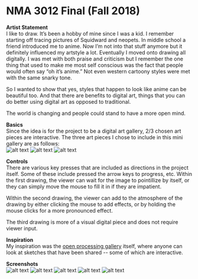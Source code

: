 # NMA 3012 Final (Fall 2018)

**Artist Statement**<br>
I like to draw. It’s been a hobby of mine since I was a kid. I remember starting off tracing pictures of Squidward and neopets. In middle school a friend introduced me to anime. Now I’m not into that stuff anymore but it definitely influenced my artstyle a lot. Eventually I moved onto drawing all digitally. I was met with both praise and criticism but I remember the one thing that used to make me most self conscious was the fact that people would often say “oh it’s anime.” Not even western cartoony styles were met with the same snarky tone.

So I wanted to show that yes, styles that happen to look like anime can be beautiful too. And that there are benefits to digital art, things that you can do better using digital art as opposed to  traditional. 

The world is changing and people could stand to have a more open mind. 


**Basics**<br>
Since the idea is for the project to be a digital art gallery, 2/3 chosen art pieces are interactive. 
The three art pieces I chose to include in this mini gallery are as follows:<br>
![alt text](https://66.media.tumblr.com/e0c4851c2ae54074e3ff5d66b0316457/tumblr_pjcyva2L3P1rdqc46o1_540.jpg)
![alt text](https://66.media.tumblr.com/3be682e6458a7ebf05f5190895faba79/tumblr_pjcyva2L3P1rdqc46o2_540.png)
![alt text](https://66.media.tumblr.com/fb517aac7501f0027908073deb116de5/tumblr_pjcyva2L3P1rdqc46o3_540.png)

**Controls**<br>
There are various key presses that are included as directions in the project itself. Some of these include pressed the arrow keys to progress, etc. 
Within the first drawing, the viewer can wait for the image to pointillize by itself, or they can simply move the mouse to fill it in if they are impatient. 

Within the second drawing, the viewer can add to the atmosphere of the drawing by either clicking the mouse to add effects, or by holding the mouse clicks for a more pronounced effect. 

The third drawing is more of a visual digital piece and does not require viewer input. 

**Inspiration**<br>
My inspiration was the [open processing gallery](https://www.openprocessing.org/browse/#) itself, where anyone can look at sketches that have been shared -- some of which are interactive. 

**Screenshots**<br>
![alt text](https://66.media.tumblr.com/4caf93dda46d018b559c0dff8f17ba1c/tumblr_pjcz837h2m1rdqc46o1_540.png)
![alt text](https://66.media.tumblr.com/770df999340432e66947822bca01491a/tumblr_pjczceLGqO1rdqc46o1_1280.png)
![alt text](https://66.media.tumblr.com/2947204e304ec7780e4558e559d7c948/tumblr_pjczceLGqO1rdqc46o4_1280.png)
![alt text](https://66.media.tumblr.com/b2b780e819f26ca27290f8bbf0c4139c/tumblr_pjczceLGqO1rdqc46o3_1280.png)
![alt text](https://66.media.tumblr.com/475c27203734c93a65d0c61c6647028f/tumblr_pjczceLGqO1rdqc46o2_1280.png)
